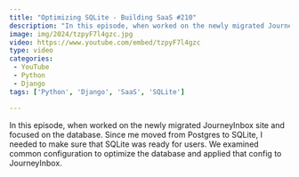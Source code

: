 ```yaml
---
title: "Optimizing SQLite - Building SaaS #210"
description: "In this episode, when worked on the newly migrated JourneyInbox site and focused on the database. Since me moved from Postgres to SQLite, I needed to make sure that SQLite was ready for users. We examined common configuration to optimize the database and applied that config to JourneyInbox."
image: img/2024/tzpyF7l4gzc.jpg
video: https://www.youtube.com/embed/tzpyF7l4gzc
type: video
categories:
 - YouTube
 - Python
 - Django
tags: ['Python', 'Django', 'SaaS', 'SQLite']

---
```


In this episode, when worked on the newly migrated JourneyInbox site and focused on the database. Since me moved from Postgres to SQLite, I needed to make sure that SQLite was ready for users. We examined common configuration to optimize the database and applied that config to JourneyInbox.
